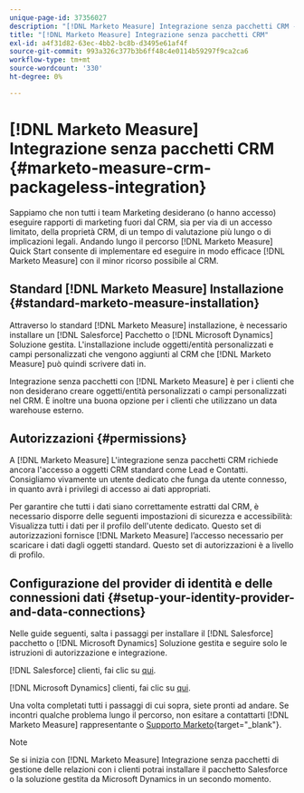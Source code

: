 ```yaml
---
unique-page-id: 37356027
description: "[!DNL Marketo Measure] Integrazione senza pacchetti CRM - [!DNL Marketo Measure] - Documentazione del prodotto"
title: "[!DNL Marketo Measure] Integrazione senza pacchetti CRM"
exl-id: a4f31d82-63ec-4bb2-bc8b-d3495e61af4f
source-git-commit: 993a326c377b3b6ff48c4e0114b59297f9ca2ca6
workflow-type: tm+mt
source-wordcount: '330'
ht-degree: 0%

---
```


# [!DNL Marketo Measure] Integrazione senza pacchetti CRM {#marketo-measure-crm-packageless-integration}

Sappiamo che non tutti i team Marketing desiderano (o hanno accesso) eseguire rapporti di marketing fuori dal CRM, sia per via di un accesso limitato, della proprietà CRM, di un tempo di valutazione più lungo o di implicazioni legali. Andando lungo il percorso [!DNL Marketo Measure] Quick Start consente di implementare ed eseguire in modo efficace [!DNL Marketo Measure] con il minor ricorso possibile al CRM.

## Standard [!DNL Marketo Measure] Installazione {#standard-marketo-measure-installation}

Attraverso lo standard [!DNL Marketo Measure] installazione, è necessario installare un [!DNL Salesforce] Pacchetto o [!DNL Microsoft Dynamics] Soluzione gestita. L&#39;installazione include oggetti/entità personalizzati e campi personalizzati che vengono aggiunti al CRM che [!DNL Marketo Measure] può quindi scrivere dati in.

Integrazione senza pacchetti con [!DNL Marketo Measure] è per i clienti che non desiderano creare oggetti/entità personalizzati o campi personalizzati nel CRM. È inoltre una buona opzione per i clienti che utilizzano un data warehouse esterno.

## Autorizzazioni {#permissions}

A [!DNL Marketo Measure] L&#39;integrazione senza pacchetti CRM richiede ancora l&#39;accesso a oggetti CRM standard come Lead e Contatti. Consigliamo vivamente un utente dedicato che funga da utente connesso, in quanto avrà i privilegi di accesso ai dati appropriati.

Per garantire che tutti i dati siano correttamente estratti dal CRM, è necessario disporre delle seguenti impostazioni di sicurezza e accessibilità: Visualizza tutti i dati per il profilo dell&#39;utente dedicato. Questo set di autorizzazioni fornisce [!DNL Marketo Measure] l’accesso necessario per scaricare i dati dagli oggetti standard. Questo set di autorizzazioni è a livello di profilo.

## Configurazione del provider di identità e delle connessioni dati {#setup-your-identity-provider-and-data-connections}

Nelle guide seguenti, salta i passaggi per installare il [!DNL Salesforce] pacchetto o [!DNL Microsoft Dynamics] Soluzione gestita e seguire solo le istruzioni di autorizzazione e integrazione.

[!DNL Salesforce] clienti, fai clic su [qui](/help/configuration-and-setup/marketo-measure-and-salesforce/marketo-measure-salesforce-package-installation-and-set-up.md).

[!DNL Microsoft Dynamics] clienti, fai clic su [qui](/help/marketo-measure-and-dynamics/getting-started-with-marketo-measure-and-dynamics/microsoft-dynamics-crm-installation-guide.md).

Una volta completati tutti i passaggi di cui sopra, siete pronti ad andare. Se incontri qualche problema lungo il percorso, non esitare a contattarti [!DNL Marketo Measure] rappresentante o [Supporto Marketo](https://nation.marketo.com/t5/support/ct-p/Support){target=&quot;_blank&quot;}.

>[!NOTE]
>
>Se si inizia con [!DNL Marketo Measure] Integrazione senza pacchetti di gestione delle relazioni con i clienti potrai installare il pacchetto Salesforce o la soluzione gestita da Microsoft Dynamics in un secondo momento.
